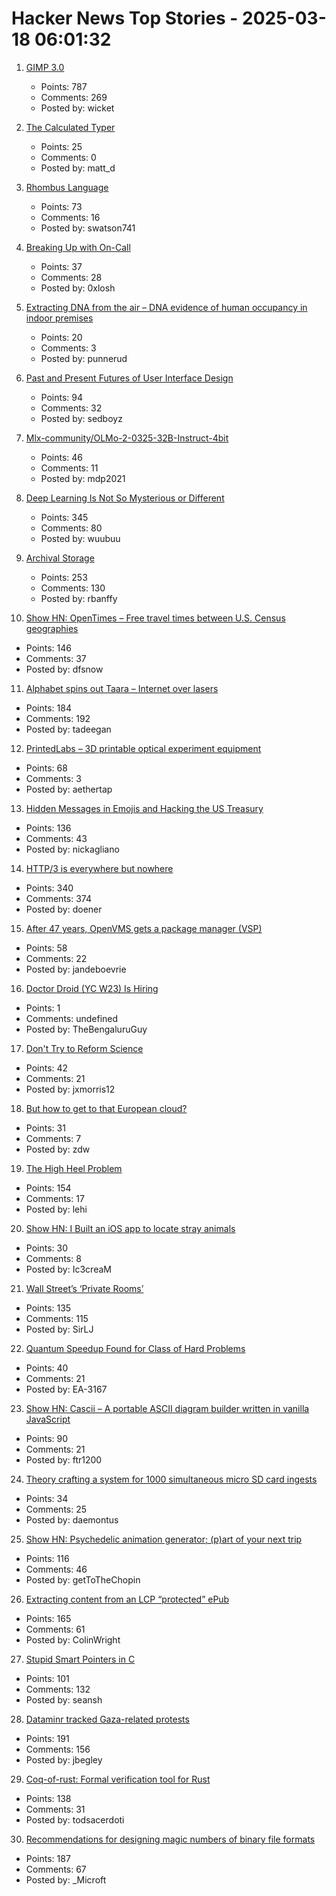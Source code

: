 # Hacker News Top Stories - 2025-03-18 06:01:32

1. [GIMP 3.0](https://testing.gimp.org/news/2025/03/16/gimp-3-0-released/)
   - Points: 787
   - Comments: 269
   - Posted by: wicket

2. [The Calculated Typer](https://bahr.io/pubs/entries/calctyper.html)
   - Points: 25
   - Comments: 0
   - Posted by: matt_d

3. [Rhombus Language](https://rhombus-lang.org)
   - Points: 73
   - Comments: 16
   - Posted by: swatson741

4. [Breaking Up with On-Call](https://reflector.dev/articles/breaking-up-with-on-call/)
   - Points: 37
   - Comments: 28
   - Posted by: 0xlosh

5. [Extracting DNA from the air – DNA evidence of human occupancy in indoor premises](https://www.nature.com/articles/s41598-023-46151-7)
   - Points: 20
   - Comments: 3
   - Posted by: punnerud

6. [Past and Present Futures of User Interface Design](https://www.datagubbe.se/futui/)
   - Points: 94
   - Comments: 32
   - Posted by: sedboyz

7. [Mlx-community/OLMo-2-0325-32B-Instruct-4bit](https://simonwillison.net/2025/Mar/16/olmo2/)
   - Points: 46
   - Comments: 11
   - Posted by: mdp2021

8. [Deep Learning Is Not So Mysterious or Different](https://arxiv.org/abs/2503.02113)
   - Points: 345
   - Comments: 80
   - Posted by: wuubuu

9. [Archival Storage](https://blog.dshr.org/2025/03/archival-storage.html)
   - Points: 253
   - Comments: 130
   - Posted by: rbanffy

10. [Show HN: OpenTimes – Free travel times between U.S. Census geographies](https://opentimes.org)
   - Points: 146
   - Comments: 37
   - Posted by: dfsnow

11. [Alphabet spins out Taara – Internet over lasers](https://x.company/blog/posts/taara-graduation/)
   - Points: 184
   - Comments: 192
   - Posted by: tadeegan

12. [PrintedLabs – 3D printable optical experiment equipment](https://printedlabs.uni-bayreuth.de/en)
   - Points: 68
   - Comments: 3
   - Posted by: aethertap

13. [Hidden Messages in Emojis and Hacking the US Treasury](https://slamdunksoftware.substack.com/p/hidden-messages-in-emojis-and-hacking)
   - Points: 136
   - Comments: 43
   - Posted by: nickagliano

14. [HTTP/3 is everywhere but nowhere](https://httptoolkit.com/blog/http3-quic-open-source-support-nowhere/)
   - Points: 340
   - Comments: 374
   - Posted by: doener

15. [After 47 years, OpenVMS gets a package manager (VSP)](https://raymii.org/s/blog/After_47_years_OpenVMS_gets_a_package_manager_VSP.html)
   - Points: 58
   - Comments: 22
   - Posted by: jandeboevrie

16. [Doctor Droid (YC W23) Is Hiring](https://www.ycombinator.com/companies/doctor-droid/jobs/2v9x6QW-ai-lead)
   - Points: 1
   - Comments: undefined
   - Posted by: TheBengaluruGuy

17. [Don't Try to Reform Science](https://maxwellforbes.com/posts/dont-try-to-reform-science/)
   - Points: 42
   - Comments: 21
   - Posted by: jxmorris12

18. [But how to get to that European cloud?](https://berthub.eu/articles/posts/now-how-to-get-that-european-cloud/)
   - Points: 31
   - Comments: 7
   - Posted by: zdw

19. [The High Heel Problem](https://simonschreibt.de/gat/the-high-heel-problem/)
   - Points: 154
   - Comments: 17
   - Posted by: lehi

20. [Show HN: I Built an iOS app to locate stray animals](https://apps.apple.com/us/app/straysync/id6742747753)
   - Points: 30
   - Comments: 8
   - Posted by: Ic3creaM

21. [Wall Street’s ‘Private Rooms’](https://www.bloomberg.com/news/features/2025-03-16/wall-street-s-dark-pools-grow-murkier-with-private-rooms)
   - Points: 135
   - Comments: 115
   - Posted by: SirLJ

22. [Quantum Speedup Found for Class of Hard Problems](https://www.quantamagazine.org/quantum-speedup-found-for-huge-class-of-hard-problems-20250317/)
   - Points: 40
   - Comments: 21
   - Posted by: EA-3167

23. [Show HN: Cascii – A portable ASCII diagram builder written in vanilla JavaScript](https://github.com/casparwylie/cascii-core)
   - Points: 90
   - Comments: 21
   - Posted by: ftr1200

24. [Theory crafting a system for 1000 simultaneous micro SD card ingests](https://forum.level1techs.com/t/theory-crafting-a-system-for-maximum-simultaneous-micro-sd-card-ingest/227159)
   - Points: 34
   - Comments: 25
   - Posted by: daemontus

25. [Show HN: Psychedelic animation generator; (p)art of your next trip](https://collidingscopes.github.io/liquid-shape-distortions/)
   - Points: 116
   - Comments: 46
   - Posted by: getToTheChopin

26. [Extracting content from an LCP “protected” ePub](https://shkspr.mobi/blog/2025/03/towards-extracting-content-from-an-lcp-protected-epub/)
   - Points: 165
   - Comments: 61
   - Posted by: ColinWright

27. [Stupid Smart Pointers in C](http://blog.kevinalbs.com/stupid_smart_pointers)
   - Points: 101
   - Comments: 132
   - Posted by: seansh

28. [Dataminr tracked Gaza-related protests](https://theintercept.com/2025/03/17/lapd-surveillance-gaza-palestine-protests-dataminr/)
   - Points: 191
   - Comments: 156
   - Posted by: jbegley

29. [Coq-of-rust: Formal verification tool for Rust](https://github.com/formal-land/coq-of-rust)
   - Points: 138
   - Comments: 31
   - Posted by: todsacerdoti

30. [Recommendations for designing magic numbers of binary file formats](https://hackers.town/@zwol/114155595855705796)
   - Points: 187
   - Comments: 67
   - Posted by: _Microft

